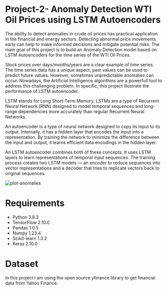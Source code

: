 # Project-2- Anomaly Detection WTI Oil Prices using LSTM Autoencoders

The ability to detect anomalies in crude oil prices has practical application in the financial and energy sectors. Detecting abnormal price movements early can help to make informed decisions and mitigate potential risks. The main goal of this project is to build an Anomaly Detection model based on LSTM Autoencoders for the time series of the WTI Oil Prices. 

Stock prices over days/months/years are a clear example of time series. The time series data has a unique aspect, past values can be used to predict future values. However, sometimes unpredictable anomalies can occur. Nowadays, the Artificial Intelligence algorithms are a powerfull tool to address this challenging problem. In specific, this project illustrate the performance of LSTM autoencoder.


LSTM stands for Long Short-Term Memory. LSTMs are a type of Recurrent Neural Network (RNN) designed to model temporal sequences and long-range dependencies more accurately than regular Recurrent Neural Networks.


An autoencoder is a type of neural network designed to copy its input to its output. Internally, it has a hidden layer that encodes the input into a representation. By training the network to minimize the difference between the input and output, it learns efficient data encodings in the hidden layer.


An LSTM autoencoder combines both of these concepts. It uses LSTM layers to learn representations of temporal input sequences. The training process creates two LSTM models — an encoder to reduce sequences into vector representations and a decoder that tries to replicate vectors back to original sequences.





![plot-anomalies](https://github.com/DrAdrianDC/Portfolio-for-Data-Science/assets/157868503/c72eb895-ace4-41df-9775-418d209e8fe2)





# Requirements

* Python 3.8.3
* TensorFlow 2.10.0
* Pandas 1.0.5
* Numpy 1.23.4
* Scikit-learn 1.3.2
* Keras 2.10.0


# Dataset

In this project I am using the open source yfinance library to get financial data from Yahoo Finance.
